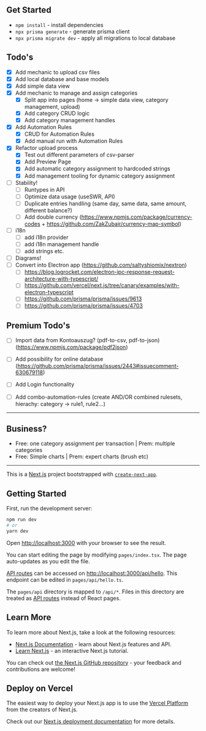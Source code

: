 ## Get Started
- `npm install` - install dependencies
- `npx prisma generate` - generate prisma client
- `npx prisma migrate dev` - apply all migrations to local database

## Todo's
- [x] Add mechanic to upload csv files
- [x] Add local database and base models
- [x] Add simple data view
- [x] Add mechanic to manage and assign categories
  - [x] Split app into pages (home -> simple data view, category management, upload)
  - [x] Add category CRUD logic
  - [x] Add category management handles
- [x] Add Automation Rules
  - [x] CRUD for Automation Rules
  - [x] Add manual run with Automation Rules
- [x] Refactor upload process
  - [x] Test out different parameters of csv-parser
  - [x] Add Preview Page
  - [x] Add automatic category assignment to hardcoded strings
  - [x] Add management tooling for dynamic category assignment
- [ ] Stability!
  - [ ] Runtypes in API
  - [ ] Optimize data usage (useSWR, API)
  - [ ] Duplicate entries handling (same day, same data, same amount, different balance?)
  - [ ] Add double currency (https://www.npmjs.com/package/currency-codes + https://github.com/ZakZubair/currency-map-symbol)
- [ ] i18n
  - [ ] add i18n provider
  - [ ] add i18n management handle
  - [ ] add strings etc.
- [ ] Diagrams!
- [ ] Convert into Electron app (https://github.com/saltyshiomix/nextron)
  - [ ] https://blog.logrocket.com/electron-ipc-response-request-architecture-with-typescript/
  - [ ] https://github.com/vercel/next.js/tree/canary/examples/with-electron-typescript
  - [ ] https://github.com/prisma/prisma/issues/9613
  - [ ] https://github.com/prisma/prisma/issues/4703
## Premium Todo's
- [ ] Import data from Kontoauszug? (pdf-to-csv, pdf-to-json) (https://www.npmjs.com/package/pdf2json)
- [ ] Add possibility for online database (https://github.com/prisma/prisma/issues/2443#issuecomment-630679118)
- [ ] Add Login functionality
- [ ] Add combo-automation-rules (create AND/OR combined rulesets, hierachy: category -> rule1, rule2...)


---

## Business?
- Free: one category assignment per transaction | Prem: multiple categories
- Free: Simple charts | Prem: expert charts (brush etc)

---

This is a [Next.js](https://nextjs.org/) project bootstrapped with [`create-next-app`](https://github.com/vercel/next.js/tree/canary/packages/create-next-app).

## Getting Started

First, run the development server:

```bash
npm run dev
# or
yarn dev
```

Open [http://localhost:3000](http://localhost:3000) with your browser to see the result.

You can start editing the page by modifying `pages/index.tsx`. The page auto-updates as you edit the file.

[API routes](https://nextjs.org/docs/api-routes/introduction) can be accessed on [http://localhost:3000/api/hello](http://localhost:3000/api/hello). This endpoint can be edited in `pages/api/hello.ts`.

The `pages/api` directory is mapped to `/api/*`. Files in this directory are treated as [API routes](https://nextjs.org/docs/api-routes/introduction) instead of React pages.

## Learn More

To learn more about Next.js, take a look at the following resources:

- [Next.js Documentation](https://nextjs.org/docs) - learn about Next.js features and API.
- [Learn Next.js](https://nextjs.org/learn) - an interactive Next.js tutorial.

You can check out [the Next.js GitHub repository](https://github.com/vercel/next.js/) - your feedback and contributions are welcome!

## Deploy on Vercel

The easiest way to deploy your Next.js app is to use the [Vercel Platform](https://vercel.com/new?utm_medium=default-template&filter=next.js&utm_source=create-next-app&utm_campaign=create-next-app-readme) from the creators of Next.js.

Check out our [Next.js deployment documentation](https://nextjs.org/docs/deployment) for more details.

